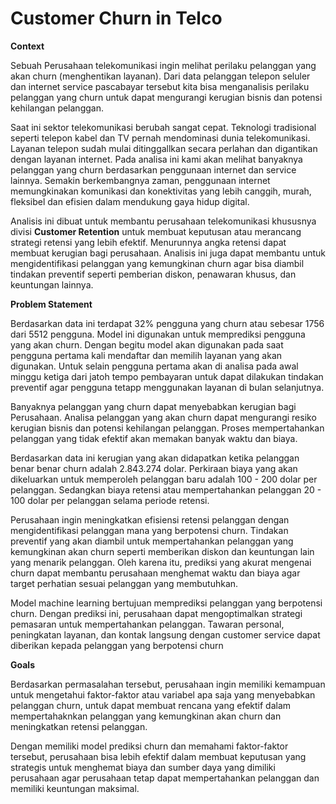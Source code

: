 # **Customer Churn in Telco**
**Context**

Sebuah Perusahaan telekomunikasi ingin melihat perilaku pelanggan yang akan churn (menghentikan layanan). Dari data pelanggan telepon seluler dan internet service pascabayar tersebut kita bisa menganalisis perilaku pelanggan yang churn untuk dapat mengurangi kerugian bisnis dan potensi kehilangan pelanggan.

Saat ini sektor telekomunikasi berubah sangat cepat. Teknologi tradisional seperti telepon kabel dan TV pernah mendominasi dunia telekomunikasi. Layanan telepon sudah mulai ditinggallkan secara perlahan dan digantikan dengan layanan internet. Pada analisa ini kami akan melihat banyaknya pelanggan yang churn berdasarkan penggunaan internet dan service lainnya. Semakin berkembangnya zaman, penggunaan internet memungkinakan komunikasi dan konektivitas yang lebih  canggih, murah, fleksibel dan efisien dalam mendukung gaya hidup digital.

Analisis ini dibuat untuk membantu perusahaan telekomunikasi khususnya divisi **Customer Retention** untuk membuat keputusan atau merancang strategi retensi yang lebih efektif. Menurunnya angka retensi dapat membuat kerugian bagi perusahaan. Analisis ini juga dapat membantu untuk mengidentifikasi pelanggan yang kemungkinan churn agar bisa diambil tindakan preventif seperti pemberian diskon, penawaran khusus, dan keuntungan lainnya.

**Problem Statement**

Berdasarkan data ini terdapat 32% pengguna yang churn atau sebesar 1756 dari 5512 pengguna. Model ini digunakan untuk memprediksi pengguna yang akan churn. Dengan begitu model akan digunakan pada saat pengguna pertama kali mendaftar dan memilih layanan yang akan digunakan. Untuk selain pengguna pertama akan di analisa pada awal minggu ketiga dari jatoh tempo pembayaran untuk dapat dilakukan tindakan preventif agar pengguna tetapp menggunakan layanan di bulan selanjutnya.

Banyaknya pelanggan yang churn dapat menyebabkan kerugian bagi Perusahaan. Analisa pelanggan yang akan churn dapat mengurangi resiko kerugian bisnis dan
potensi kehilangan pelanggan. Proses mempertahankan pelanggan yang tidak efektif akan memakan banyak waktu dan biaya.

Berdasarkan data ini kerugian yang akan didapatkan ketika pelanggan benar benar churn adalah 2.843.274 dolar. Perkiraan biaya yang akan dikeluarkan untuk memperoleh pelanggan baru adalah 100 - 200 dolar per pelanggan. Sedangkan biaya retensi atau mempertahankan pelanggan 20 - 100 dolar per pelanggan selama periode retensi.

Perusahaan ingin meningkatkan efisiensi retensi pelanggan dengan mengidentifikasi pelanggan mana yang berpotensi churn. Tindakan preventif yang akan diambil untuk mempertahankan pelanggan yang kemungkinan akan churn seperti memberikan diskon dan keuntungan lain yang menarik pelanggan. Oleh karena itu, prediksi yang akurat mengenai churn dapat membantu perusahaan menghemat waktu dan biaya agar target perhatian sesuai pelanggan yang membutuhkan.

Model machine learning bertujuan memprediksi pelanggan yang berpotensi churn. Dengan prediksi ini, perusahaan dapat mengoptimalkan strategi pemasaran untuk mempertahankan pelanggan. Tawaran personal, peningkatan layanan, dan kontak langsung dengan customer service dapat diberikan kepada pelanggan yang berpotensi churn

**Goals**

Berdasarkan permasalahan tersebut, perusahaan ingin memiliki kemampuan untuk mengetahui faktor-faktor atau variabel apa saja yang menyebabkan pelanggan churn, untuk dapat membuat rencana yang efektif dalam mempertahaknkan pelanggan yang kemungkinan akan churn dan meningkatkan retensi pelanggan.

Dengan memiliki model prediksi churn dan memahami faktor-faktor tersebut, perusahaan bisa lebih efektif dalam membuat keputusan yang strategis untuk menghemat biaya dan sumber daya yang dimiliki perusahaan agar perusahaan tetap dapat mempertahankan pelanggan dan memiliki keuntungan maksimal.

